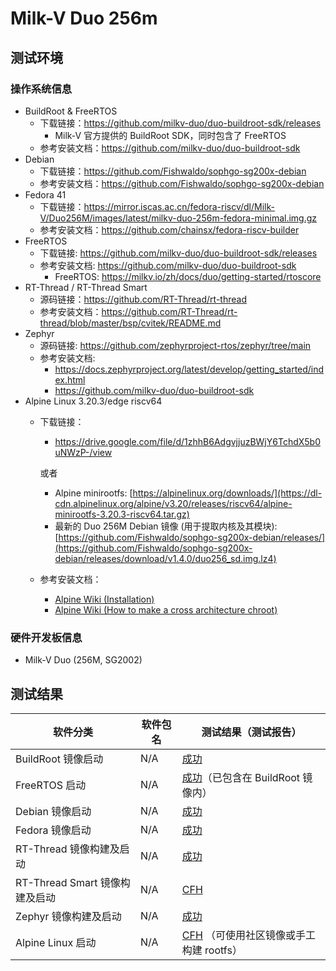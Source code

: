 # Milk-V Duo 256m

## 测试环境

### 操作系统信息

- BuildRoot & FreeRTOS
  - 下载链接：https://github.com/milkv-duo/duo-buildroot-sdk/releases
    - Milk-V 官方提供的 BuildRoot SDK，同时包含了 FreeRTOS
  - 参考安装文档：https://github.com/milkv-duo/duo-buildroot-sdk
- Debian
  - 下载链接：https://github.com/Fishwaldo/sophgo-sg200x-debian
  - 参考安装文档：https://github.com/Fishwaldo/sophgo-sg200x-debian
- Fedora 41
  - 下载链接：https://mirror.iscas.ac.cn/fedora-riscv/dl/Milk-V/Duo256M/images/latest/milkv-duo-256m-fedora-minimal.img.gz
  - 参考安装文档：https://github.com/chainsx/fedora-riscv-builder
- FreeRTOS
  - 下载链接: https://github.com/milkv-duo/duo-buildroot-sdk/releases
  - 参考安装文档: https://github.com/milkv-duo/duo-buildroot-sdk
      - FreeRTOS: https://milkv.io/zh/docs/duo/getting-started/rtoscore
- RT-Thread / RT-Thread Smart
  - 源码链接：https://github.com/RT-Thread/rt-thread
  - 参考安装文档：https://github.com/RT-Thread/rt-thread/blob/master/bsp/cvitek/README.md
- Zephyr
  - 源码链接: https://github.com/zephyrproject-rtos/zephyr/tree/main
  - 参考安装文档:
      - https://docs.zephyrproject.org/latest/develop/getting_started/index.html
      - https://github.com/milkv-duo/duo-buildroot-sdk
- Alpine Linux 3.20.3/edge riscv64
  - 下载链接：
    - https://drive.google.com/file/d/1zhhB6AdgvjjuzBWjY6TchdX5b0uNWzP-/view
  
    或者
    
    - Alpine minirootfs: [https://alpinelinux.org/downloads/](https://dl-cdn.alpinelinux.org/alpine/v3.20/releases/riscv64/alpine-minirootfs-3.20.3-riscv64.tar.gz)
    - 最新的 Duo 256M Debian 镜像 (用于提取内核及其模块): [https://github.com/Fishwaldo/sophgo-sg200x-debian/releases/](https://github.com/Fishwaldo/sophgo-sg200x-debian/releases/download/v1.4.0/duo256_sd.img.lz4)
  - 参考安装文档：
    - [Alpine Wiki (Installation)](https://wiki.alpinelinux.org/wiki/Installation)
    - [Alpine Wiki (How to make a cross architecture chroot)](https://wiki.alpinelinux.org/wiki/How_to_make_a_cross_architecture_chroot)
### 硬件开发板信息

- Milk-V Duo (256M, SG2002)

## 测试结果

| 软件分类                       | 软件包名 | 测试结果（测试报告）                              |
| ------------------------------ | -------- | ------------------------------------------------- |
| BuildRoot 镜像启动             | N/A      | [成功][BuildRoot]                                 |
| FreeRTOS 启动                  | N/A      | [成功][FreeRTOS]（已包含在 BuildRoot 镜像内）     |
| Debian 镜像启动                | N/A      | [成功][Debian]                                    |
| Fedora 镜像启动                | N/A      | [成功][Fedora]                                    |
| RT-Thread 镜像构建及启动       | N/A      | [成功][RT-Thread]                                 |
| RT-Thread Smart 镜像构建及启动 | N/A      | [CFH][RT-Thread]                                  |
| Zephyr 镜像构建及启动          | N/A      | [成功][Zephyr]                                    |
| Alpine Linux 启动              | N/A      | [CFH][Alpine] （可使用社区镜像或手工构建 rootfs） |

[BuildRoot]: ./BuildRoot/README_zh.md
[Debian]: ./Debian/README_zh.md
[RT-Thread]: ./RT-Thread/README_zh.md
[RT-Smart]: ./RT-Thread/README_RTSmart_zh.md
[FreeRTOS]: ./FreeRTOS/README_zh.md
[Fedora]: ./Fedora/README_zh.md
[Zephyr]: ./Zephyr/README_zh.md
[Alpine]: ./Alpine/README_zh.md